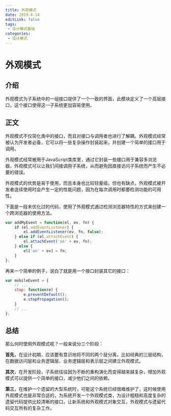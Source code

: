 ```yaml
---
title: 外观模式
date: 2019-4-14
editLink: false
tags:
 - 设计模式基础
categories:
 - 设计模式
---
```


# 外观模式

## 介绍

外观模式为子系统中的一组接口提供了一个一致的界面，此模块定义了一个高层接口，这个接口使得这一子系统更加容易使用。

## 正文

外观模式不仅简化类中的接口，而且对接口与调用者也进行了解耦。外观模式经常被认为开发者必备，它可以将一些复杂操作封装起来，并创建一个简单的接口用于调用。

外观模式经常被用于JavaScript类库里，通过它封装一些接口用于兼容多浏览器，外观模式可以让我们间接调用子系统，从而避免因直接访问子系统而产生不必要的错误。

外观模式的优势是易于使用，而且本身也比较轻量级。但也有缺点，外观模式被开发者连续使用时会产生一定的性能问题，因为在每次调用时都要检测功能的可用性。

下面是一段未优化过的代码，使用了外观模式通过检测浏览器特性的方式来创建一个跨浏览器的使用方法。

```javascript
var addMyEvent = function(el, ev, fn) {
    if (el.addEventListener) {
        el.addEventListener(ev, fn, false);
    } else if (el.attachEvent) {
        el.attachEvent('on' + ev, fn);
    } else {
        el['on' + ev] = fn;
    }
};
```

再来一个简单的例子，说白了就是用一个接口封装其它的接口：

```javascript
var mobileEvent = {
    // ...
    stop: function(e) {
        e.preventDefault();
        e.stopPropagation();
    }
    // ...
};
```

## 总结

那么何时使用外观模式呢？一般来说分三个阶段：

**首先**，在设计初期，应该要有意识地将不同的两个层分离，比如经典的三层结构，在数据访问层和业务逻辑层、业务逻辑层和表示层之间建立外观模式。

**其次**，在开发阶段，子系统往往因为不断的重构演化而变得越来越复杂，增加外观模式可以提供一个简单的接口，减少他们之间的依赖。

**第三**，在维护一个遗留的大型系统时，可能这个系统已经很难维护了，这时候使用外观模式也是非常合适的，为系统开发一个外观模式类，为设计粗糙和高度复杂的遗留代码提供比较清晰的接口，让新系统和外观模式对象交互，外观模式与遗留代码交互所有的复杂工作。

